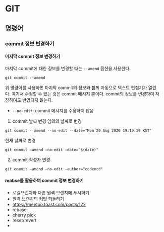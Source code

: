 # GIT

## 명령어
### commit 정보 변경하기
#### 마지막 commit 정보 변경하기
마지막 commit에 대한 정보를 변경할 때는 `--amend` 옵션을 사용한다.

```
git commit --amend
```

위 명령어를 사용하면 마지막 commit의 정보와 함께 자동으로 텍스트 편집기가 열린다. 여기서 수정할 수 있는 것은 commit 메시지 뿐이다. commt의 정보를 변경하여 저장하여도 반영되지 않는다.

- `--no-edit`: commit 메시지를 수정하지 않음

1. commit 날짜 변경
임의의 날짜로 변경

```
git commit --amend --no-edit --date="Mon 20 Aug 2020 19:19:19 KST"
```

현재 날짜로 변경

```
git commit —amend —no-edit —date="$(date)"
```

2. commit 작성자 변경

```
git commit —amend —no-edit —author="codemcd"
```

#### reabse를 활용하여 commit 정보 변경하기

- 로컬브랜치와 다른 원격 브랜치에 푸시하기
- 원격 브랜치의 커밋 되돌리기
- <https://meetup.toast.com/posts/122>
- rebase
- cherry pick
- reset/revert
-